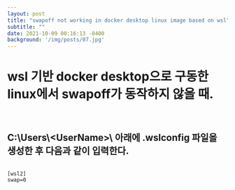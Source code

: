 ```yaml
---
layout: post
title: "swapoff not working in docker desktop linux image based on wsl"
subtitle: ""
date: 2021-10-09 00:16:13 -0400
background: '/img/posts/07.jpg'
---
```

# wsl 기반 docker desktop으로 구동한 linux에서 swapoff가 동작하지 않을 때.
<br>

## C:\Users\\\<UserName>\ 아래에 .wslconfig 파일을 생성한 후 다음과 같이 입력한다.
```

[wsl2]
swap=0

```

